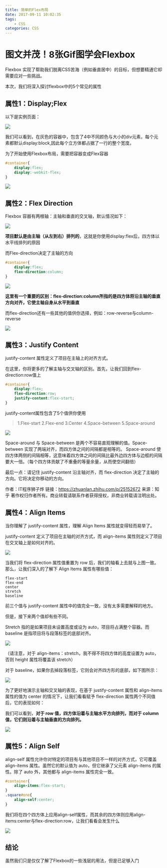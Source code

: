 ```yaml
---
title: 简单的Flex布局
date: 2017-09-11 10:02:35
tags:
	- CSS
categories: CSS
---
```


# 图文并茂！8张Gif图学会Flexbox

Flexbox 实现了帮助我们脱离CSS苦海（例如垂直居中）的目标，但想要精通它却需要应对一些挑战。

本次，我们将深入探讨flexbox中的5个常见的属性

## 属性1：Display;Flex

以下是实例页面：

![](http://oljx0eyxv.bkt.clouddn.com/17-2-27/24597697-file_1488170425547_44c5.gif)

<!--more-->

我们可以看到，在灰色的容器中，包含了4中不同颜色与大小的div元素，每个元素都默认display:block,因此每个立方体都占据了一行的整个宽度。

为了开始使用Flexbox布局，需要把容器变成Flex容器

```css
#container{
    display:flex;
    display:-webkit-flex;
}
```

![](http://oljx0eyxv.bkt.clouddn.com/17-2-27/75422539-file_1488170893935_5b3c.gif)

## 属性2：Flex Direction

Flexbox 容器有两根轴：主轴和垂直的交叉轴，默认情况如下：

![](http://oljx0eyxv.bkt.clouddn.com/17-2-27/48577308-file_1488171040036_85a8.gif)

**项目默认是由主轴（从左到右）排列的**，这就是你使用display:flex后，四方体以水平线排列的原因

而Flex-direction决定了主轴的方向

```css
#container{
    display:flex;
    flex-direction:column;
}
```

![](http://oljx0eyxv.bkt.clouddn.com/17-2-27/1327245-file_1488171460960_d446.gif)

**这里有一个重要的区别：**flex-direction:column**所指的是四方体将沿主轴的垂直方向对齐，它使主轴自身从水平到垂直**

而flex-direction还有一些其他的值供你选择，例如：row-reverse与column-reverse

![](http://oljx0eyxv.bkt.clouddn.com/17-2-27/1821376-file_1488171656075_f4e1.gif)

## 属性3：Justify Content

justify-content 属性定义了项目在主轴上的对齐方式。

在这里，你将更多的了解主轴与交叉轴的区别。首先，让我们回到flex-direction:row值上

```css
#container{
    display:flex;
    flex-direction:row;
    justify-content:flex-start;
}
```

justify-content属性包含了5个值供你使用

> 1.Flex-start
> 2.Flex-end
> 3.Center
> 4.Space-between
> 5.Space-around

![](http://oljx0eyxv.bkt.clouddn.com/17-2-27/38361387-file_1488171953078_8d0e.gif)

Space-around 与 Space-between 是两个不容易直观理解的值。Space-between 实现了两端对齐，而四方体之间的间隔都是相等的。
Space-around 使四方体两侧的间隔相等，这意味着四方体之间的间隔比最外边四方体与边框的间隔要大一倍。（每个四方体贡献了不重叠的等量余量，从而使空间翻倍）

最后一点：请记住 justify-content 沿主轴对齐，而 flex-direction 决定了主轴的方向。它将决定你移动的方向。

作者：IT程序狮子烨
链接：https://zhuanlan.zhihu.com/p/25152672
来源：知乎
著作权归作者所有。商业转载请联系作者获得授权，非商业转载请注明出处。

## 属性4：Align Items

当你理解了 justify-content 属性，理解 Align Items 属性就变得轻而易举了。

justify-content 定义了项目在主轴的对齐方式，而 align-items 属性则定义了项目在交叉轴上是如何对齐的。

![](http://oljx0eyxv.bkt.clouddn.com/17-2-27/11946720-file_1488172041627_39f8.gif)

当我们将 flex-direction 属性值重置为 row 后，我们的轴看上去就与上图一致。
那么，让我们深入的了解下 Align Items 属性有哪些值：

    flex-start
    flex-end
    center
    stretch
    baseline

前三个值与 justify-content 属性中的值完全一致，没有太多需要解释的地方。

但是，接下来两个值却有些不同。

Stretch 指的是如果项目未设置高度或设为 auto，项目将占满整个容器。而 baseline 是指项目将与段落标签的底部对齐。

![](http://oljx0eyxv.bkt.clouddn.com/17-2-27/21340335-file_1488172130593_1094f.gif)

（请注意，对于 align-items：stretch，我不得不将四方体的高度设置为 auto，否则 height 属性将覆盖该 stretch）

对于 baseline，如果你去掉段落标签，它则会对齐四方形的底部，如下图所示：

![](http://oljx0eyxv.bkt.clouddn.com/17-2-27/18578993-file_1488172163770_134e9.gif)

为了更好地演示主轴和交叉轴的表现，在基于 justify-content 属性和 align-items 属性的值为 center 的情况下，让我们看看赋予 flex-direction 属性两个不同值后，它的表现如何：

我们可以看到，****对于 row 值，四方体沿着与主轴水平方向排列，而对于 column 值，它们则沿着与主轴垂直的方向排列。****

![](http://oljx0eyxv.bkt.clouddn.com/17-2-27/71159336-file_1488172199806_14356.gif)

## 属性5：Align Self

align-self 属性允许你对特定的项目有与其他项目不一样的对齐方式，它可覆盖 align-items 属性。虽然它的默认值为 auto，但它继承了父元素 align-items 的属性。除了 auto 外，其他都与 align-items 属性完全一致。

```css
#container{
    align-items:flex-start;
}
.square#one{
    align-self:center;
}
```

我们将在四个四方体上应用align-self属性，而其余的四方体则应用align-items:center与flex-direction:row，让我们看看会发生什么

![](http://oljx0eyxv.bkt.clouddn.com/17-2-27/63727448-file_1488172379975_b9d7.gif)

## 结论

虽然我们只是仅仅了解了Flexbox的一些浅层的用法，但是已足够入门

